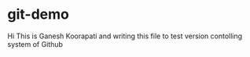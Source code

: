 # git-demo


Hi This is Ganesh Koorapati
and writing this file to test version contolling system of Github
